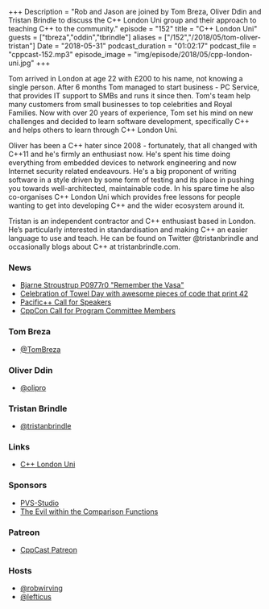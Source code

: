+++
Description = "Rob and Jason are joined by Tom Breza, Oliver Ddin and Tristan Brindle to discuss the C++ London Uni group and their approach to teaching C++ to the community."
episode = "152"
title = "C++ London Uni"
guests = ["tbreza","oddin","tbrindle"]
aliases = ["/152","/2018/05/tom-oliver-tristan"]
Date = "2018-05-31"
podcast_duration = "01:02:17"
podcast_file = "cppcast-152.mp3"
episode_image = "img/episode/2018/05/cpp-london-uni.jpg"
+++

Tom arrived in London at age 22 with £200 to his name, not knowing a single person.
After 6 months Tom managed to start business - PC Service, that provides IT support to SMBs and runs it since then. Tom's team help many customers from small businesses to top celebrities and Royal Families.
Now with over 20 years of experience, Tom set his mind on new challenges and decided to learn software development, specifically C++ and helps others to learn through C++ London Uni.
 
Oliver has been a C++ hater since 2008 - fortunately, that all changed with C++11 and he's firmly an enthusiast now. He's spent his time doing everything from embedded devices to network engineering and now Internet security related endeavours. He's a big proponent of writing software in a style driven by some form of testing and its place in pushing you towards well-architected, maintainable code. In his spare time he also co-organises C++ London Uni which provides free lessons for people wanting to get into developing C++ and the wider ecosystem around it.
 
Tristan is an independent contractor and C++ enthusiast based in London. He’s particularly interested in standardisation and making C++ an easier language to use and teach. He can be found on Twitter @tristanbrindle and occasionally blogs about C++ at tristanbrindle.com.

### News ###

 - [Bjarne Stroustrup P0977r0 "Remember the Vasa"](http://open-std.org/JTC1/SC22/WG21/docs/papers/2018/p0977r0.pdf)
 - [Celebration of Towel Day with awesome pieces of code that print 42](https://www.fluentcpp.com/2018/05/25/celebration-of-towel-day-with-your-awesome-pieces-of-code-that-print-42/)
 - [Pacific++ Call for Speakers](https://pacificplusplus.com/)
 - [CppCon Call for Program Committee Members](https://old.reddit.com/r/cpp/comments/8knuf6/cppcon_call_for_program_committee_members/)
 
### Tom Breza ###

 - [@TomBreza](https://twitter.com/TomBreza)

### Oliver Ddin ###

 - [@olipro](https://twitter.com/Olipro)

### Tristan Brindle ###

 - [@tristanbrindle](https://twitter.com/tristanbrindle)

### Links ###

 - [C++ London Uni](https://www.cpplondonuni.com/)

### Sponsors ###

- [PVS-Studio](https://www.viva64.com/pvs-studio)
- [The Evil within the Comparison Functions](https://www.viva64.com/en/b/0509/)

### Patreon ###

- [CppCast Patreon](https://www.patreon.com/CppCast)

### Hosts ###

- [@robwirving](https://twitter.com/robwirving)
- [@lefticus](https://twitter.com/lefticus)


